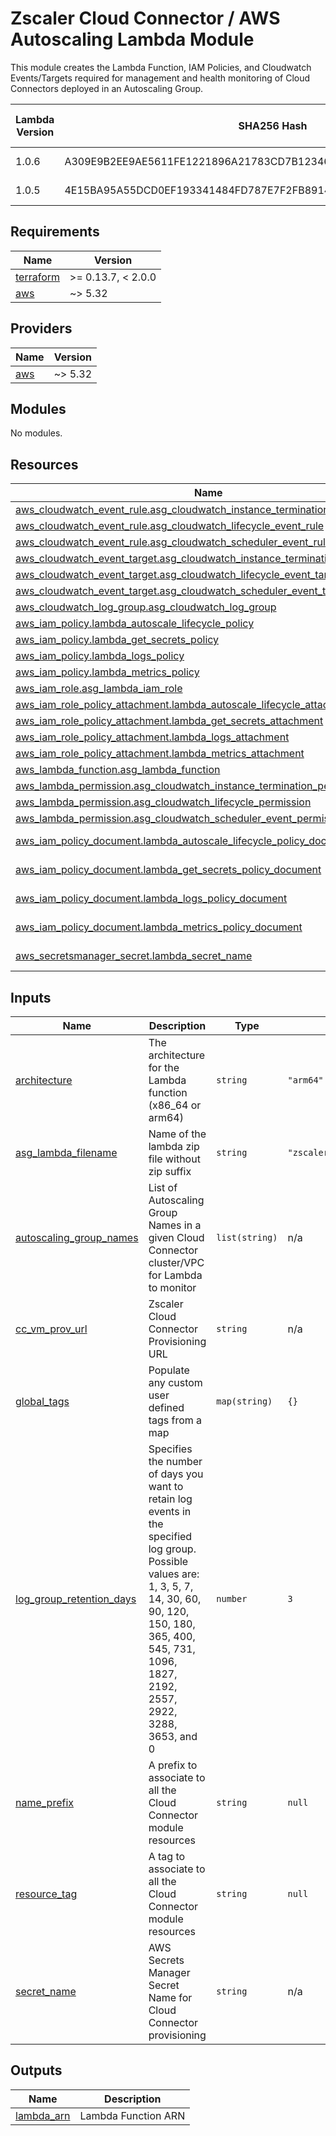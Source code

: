 # Zscaler Cloud Connector / AWS Autoscaling Lambda Module

This module creates the Lambda Function, IAM Policies, and Cloudwatch Events/Targets required for management and health monitoring of Cloud Connectors deployed in an Autoscaling Group.

| Lambda Version | SHA256 Hash | GitHub Release Date/Tag |
| ----------- | --------| ------------ |
| 1.0.6 | A309E9B2EE9AE5611FE1221896A21783CD7B12346208119D7772039E7E27A117 | 04/14/2024 - [v1.3.0](https://github.com/zscaler/terraform-aws-cloud-connector-modules/releases/tag/v1.3.0) |
| 1.0.5 | 4E15BA95A55DCD0EF193341484FD787E7F2FB8914BDBAE86F0055CBB40F2FD0A | 10/19/2023 - [v1.0.0](https://github.com/zscaler/terraform-aws-cloud-connector-modules/releases/tag/v1.0.0) |


<!-- BEGINNING OF PRE-COMMIT-TERRAFORM DOCS HOOK -->
## Requirements

| Name | Version |
|------|---------|
| <a name="requirement_terraform"></a> [terraform](#requirement\_terraform) | >= 0.13.7, < 2.0.0 |
| <a name="requirement_aws"></a> [aws](#requirement\_aws) | ~> 5.32 |

## Providers

| Name | Version |
|------|---------|
| <a name="provider_aws"></a> [aws](#provider\_aws) | ~> 5.32 |

## Modules

No modules.

## Resources

| Name | Type |
|------|------|
| [aws_cloudwatch_event_rule.asg_cloudwatch_instance_termination_event_rule](https://registry.terraform.io/providers/hashicorp/aws/latest/docs/resources/cloudwatch_event_rule) | resource |
| [aws_cloudwatch_event_rule.asg_cloudwatch_lifecycle_event_rule](https://registry.terraform.io/providers/hashicorp/aws/latest/docs/resources/cloudwatch_event_rule) | resource |
| [aws_cloudwatch_event_rule.asg_cloudwatch_scheduler_event_rule](https://registry.terraform.io/providers/hashicorp/aws/latest/docs/resources/cloudwatch_event_rule) | resource |
| [aws_cloudwatch_event_target.asg_cloudwatch_instance_termination_event_target](https://registry.terraform.io/providers/hashicorp/aws/latest/docs/resources/cloudwatch_event_target) | resource |
| [aws_cloudwatch_event_target.asg_cloudwatch_lifecycle_event_target](https://registry.terraform.io/providers/hashicorp/aws/latest/docs/resources/cloudwatch_event_target) | resource |
| [aws_cloudwatch_event_target.asg_cloudwatch_scheduler_event_target](https://registry.terraform.io/providers/hashicorp/aws/latest/docs/resources/cloudwatch_event_target) | resource |
| [aws_cloudwatch_log_group.asg_cloudwatch_log_group](https://registry.terraform.io/providers/hashicorp/aws/latest/docs/resources/cloudwatch_log_group) | resource |
| [aws_iam_policy.lambda_autoscale_lifecycle_policy](https://registry.terraform.io/providers/hashicorp/aws/latest/docs/resources/iam_policy) | resource |
| [aws_iam_policy.lambda_get_secrets_policy](https://registry.terraform.io/providers/hashicorp/aws/latest/docs/resources/iam_policy) | resource |
| [aws_iam_policy.lambda_logs_policy](https://registry.terraform.io/providers/hashicorp/aws/latest/docs/resources/iam_policy) | resource |
| [aws_iam_policy.lambda_metrics_policy](https://registry.terraform.io/providers/hashicorp/aws/latest/docs/resources/iam_policy) | resource |
| [aws_iam_role.asg_lambda_iam_role](https://registry.terraform.io/providers/hashicorp/aws/latest/docs/resources/iam_role) | resource |
| [aws_iam_role_policy_attachment.lambda_autoscale_lifecycle_attachment](https://registry.terraform.io/providers/hashicorp/aws/latest/docs/resources/iam_role_policy_attachment) | resource |
| [aws_iam_role_policy_attachment.lambda_get_secrets_attachment](https://registry.terraform.io/providers/hashicorp/aws/latest/docs/resources/iam_role_policy_attachment) | resource |
| [aws_iam_role_policy_attachment.lambda_logs_attachment](https://registry.terraform.io/providers/hashicorp/aws/latest/docs/resources/iam_role_policy_attachment) | resource |
| [aws_iam_role_policy_attachment.lambda_metrics_attachment](https://registry.terraform.io/providers/hashicorp/aws/latest/docs/resources/iam_role_policy_attachment) | resource |
| [aws_lambda_function.asg_lambda_function](https://registry.terraform.io/providers/hashicorp/aws/latest/docs/resources/lambda_function) | resource |
| [aws_lambda_permission.asg_cloudwatch_instance_termination_permission](https://registry.terraform.io/providers/hashicorp/aws/latest/docs/resources/lambda_permission) | resource |
| [aws_lambda_permission.asg_cloudwatch_lifecycle_permission](https://registry.terraform.io/providers/hashicorp/aws/latest/docs/resources/lambda_permission) | resource |
| [aws_lambda_permission.asg_cloudwatch_scheduler_event_permission](https://registry.terraform.io/providers/hashicorp/aws/latest/docs/resources/lambda_permission) | resource |
| [aws_iam_policy_document.lambda_autoscale_lifecycle_policy_document](https://registry.terraform.io/providers/hashicorp/aws/latest/docs/data-sources/iam_policy_document) | data source |
| [aws_iam_policy_document.lambda_get_secrets_policy_document](https://registry.terraform.io/providers/hashicorp/aws/latest/docs/data-sources/iam_policy_document) | data source |
| [aws_iam_policy_document.lambda_logs_policy_document](https://registry.terraform.io/providers/hashicorp/aws/latest/docs/data-sources/iam_policy_document) | data source |
| [aws_iam_policy_document.lambda_metrics_policy_document](https://registry.terraform.io/providers/hashicorp/aws/latest/docs/data-sources/iam_policy_document) | data source |
| [aws_secretsmanager_secret.lambda_secret_name](https://registry.terraform.io/providers/hashicorp/aws/latest/docs/data-sources/secretsmanager_secret) | data source |

## Inputs

| Name | Description | Type | Default | Required |
|------|-------------|------|---------|:--------:|
| <a name="input_architecture"></a> [architecture](#input\_architecture) | The architecture for the Lambda function (x86\_64 or arm64) | `string` | `"arm64"` | no |
| <a name="input_asg_lambda_filename"></a> [asg\_lambda\_filename](#input\_asg\_lambda\_filename) | Name of the lambda zip file without zip suffix | `string` | `"zscaler_cc_lambda_service"` | no |
| <a name="input_autoscaling_group_names"></a> [autoscaling\_group\_names](#input\_autoscaling\_group\_names) | List of Autoscaling Group Names in a given Cloud Connector cluster/VPC for Lambda to monitor | `list(string)` | n/a | yes |
| <a name="input_cc_vm_prov_url"></a> [cc\_vm\_prov\_url](#input\_cc\_vm\_prov\_url) | Zscaler Cloud Connector Provisioning URL | `string` | n/a | yes |
| <a name="input_global_tags"></a> [global\_tags](#input\_global\_tags) | Populate any custom user defined tags from a map | `map(string)` | `{}` | no |
| <a name="input_log_group_retention_days"></a> [log\_group\_retention\_days](#input\_log\_group\_retention\_days) | Specifies the number of days you want to retain log events in the specified log group. Possible values are: 1, 3, 5, 7, 14, 30, 60, 90, 120, 150, 180, 365, 400, 545, 731, 1096, 1827, 2192, 2557, 2922, 3288, 3653, and 0 | `number` | `3` | no |
| <a name="input_name_prefix"></a> [name\_prefix](#input\_name\_prefix) | A prefix to associate to all the Cloud Connector module resources | `string` | `null` | no |
| <a name="input_resource_tag"></a> [resource\_tag](#input\_resource\_tag) | A tag to associate to all the Cloud Connector module resources | `string` | `null` | no |
| <a name="input_secret_name"></a> [secret\_name](#input\_secret\_name) | AWS Secrets Manager Secret Name for Cloud Connector provisioning | `string` | n/a | yes |

## Outputs

| Name | Description |
|------|-------------|
| <a name="output_lambda_arn"></a> [lambda\_arn](#output\_lambda\_arn) | Lambda Function ARN |
<!-- END OF PRE-COMMIT-TERRAFORM DOCS HOOK -->
